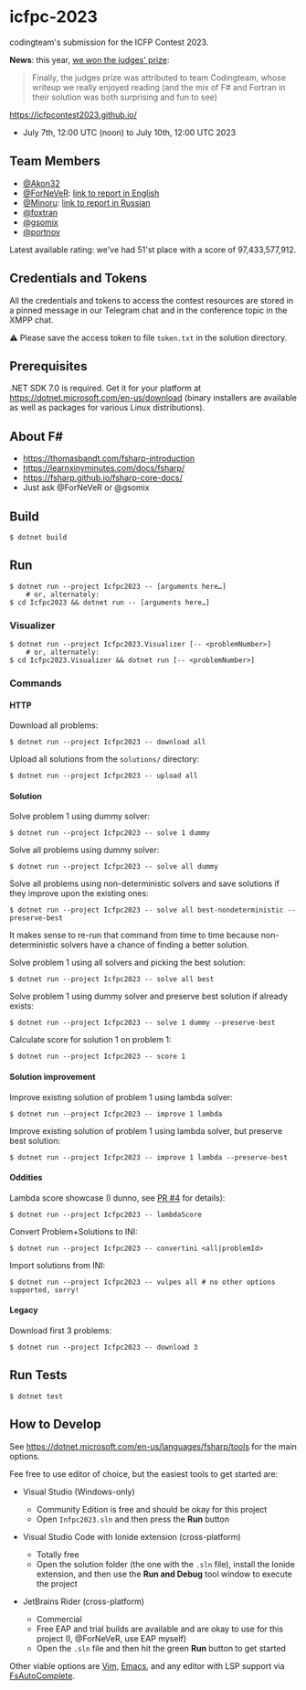 icfpc-2023
==========
codingteam's submission for the ICFP Contest 2023.

**News**: this year, [we won the judges' prize][discord.announcement]:

> Finally, the judges prize was attributed to team Codingteam, whose writeup we really enjoyed reading (and the mix of F# and Fortran in their solution was both surprising and fun to see)


https://icfpcontest2023.github.io/
- July 7th, 12:00 UTC (noon) to July 10th, 12:00 UTC 2023

Team Members
------------
- [@Akon32](https://github.com/Akon32)
- [@ForNeVeR](https://github.com/ForNeVeR): [link to report in English](https://fornever.me/en/posts/2023-07-10.icfpc-2023.html)
- [@Minoru](https://github.com/Minoru): [link to report in Russian](https://blog.debiania.in.ua/posts/2023-07-16-icfpc-2023.html)
- [@foxtran](https://github.com/foxtran)
- [@gsomix](https://github.com/gsomix)
- [@portnov](https://github.com/portnov)

Latest available rating: we've had 51'st place with a score of 97,433,577,912.

Credentials and Tokens
----------------------
All the credentials and tokens to access the contest resources are stored in a pinned message in our Telegram chat and in the conference topic in the XMPP chat.

⚠ Please save the access token to file `token.txt` in the solution directory.

Prerequisites
-------------
.NET SDK 7.0 is required. Get it for your platform at https://dotnet.microsoft.com/en-us/download (binary installers are available as well as packages for various Linux distributions).

About F#
--------
- https://thomasbandt.com/fsharp-introduction
- https://learnxinyminutes.com/docs/fsharp/
- https://fsharp.github.io/fsharp-core-docs/
- Just ask @ForNeVeR or @gsomix

Build
-----
```console
$ dotnet build
```

Run
---
```console
$ dotnet run --project Icfpc2023 -- [arguments here…]
    # or, alternately:
$ cd Icfpc2023 && dotnet run -- [arguments here…]
```

### Visualizer
```console
$ dotnet run --project Icfpc2023.Visualizer [-- <problemNumber>]
    # or, alternately:
$ cd Icfpc2023.Visualizer && dotnet run [-- <problemNumber>]
```

### Commands

#### HTTP
Download all problems:
```console
$ dotnet run --project Icfpc2023 -- download all
```

Upload all solutions from the `solutions/` directory:
```
$ dotnet run --project Icfpc2023 -- upload all
```

#### Solution
Solve problem 1 using dummy solver:
```console
$ dotnet run --project Icfpc2023 -- solve 1 dummy
```

Solve all problems using dummy solver:
```console
$ dotnet run --project Icfpc2023 -- solve all dummy
```

Solve all problems using non-deterministic solvers and save solutions if they
improve upon the existing ones:
```console
$ dotnet run --project Icfpc2023 -- solve all best-nondeterministic --preserve-best
```

It makes sense to re-run that command from time to time because
non-deterministic solvers have a chance of finding a better solution.

Solve problem 1 using all solvers and picking the best solution:
```console
$ dotnet run --project Icfpc2023 -- solve all best
```

Solve problem 1 using dummy solver and preserve best solution if already exists:
```console
$ dotnet run --project Icfpc2023 -- solve 1 dummy --preserve-best
```

Calculate score for solution 1 on problem 1:
```console
$ dotnet run --project Icfpc2023 -- score 1
```

#### Solution improvement
Improve existing solution of problem 1 using lambda solver:
```console
$ dotnet run --project Icfpc2023 -- improve 1 lambda
```

Improve existing solution of problem 1 using lambda solver, but preserve best solution:
```console
$ dotnet run --project Icfpc2023 -- improve 1 lambda --preserve-best
```

#### Oddities
Lambda score showcase (I dunno, see [PR #4](https://github.com/codingteam/icfpc-2023/pull/4/) for details):
```console
$ dotnet run --project Icfpc2023 -- lambdaScore
```

Convert Problem+Solutions to INI:
```console
$ dotnet run --project Icfpc2023 -- convertini <all|problemId>
```

Import solutions from INI:
```console
$ dotnet run --project Icfpc2023 -- vulpes all # no other options supported, sorry!
```

#### Legacy
Download first 3 problems:

```console
$ dotnet run --project Icfpc2023 -- download 3
```

Run Tests
---------
```console
$ dotnet test
```

How to Develop
--------------
See https://dotnet.microsoft.com/en-us/languages/fsharp/tools for the main options.

Fee free to use editor of choice, but the easiest tools to get started are:

- Visual Studio (Windows-only)
  - Community Edition is free and should be okay for this project
  - Open `Infpc2023.sln` and then press the **Run** button

- Visual Studio Code with Ionide extension (cross-platform)
  - Totally free
  - Open the solution folder (the one with the `.sln` file), install the Ionide extension, and then use the **Run and Debug** tool window to execute the project

- JetBrains Rider (cross-platform)
  - Commercial
  - Free EAP and trial builds are available and are okay to use for this project (I, @ForNeVeR, use EAP myself)
  - Open the `.sln` file and then hit the green **Run** button to get started

Other viable options are [Vim](https://github.com/ionide/Ionide-vim), [Emacs](https://github.com/fsharp/emacs-fsharp-mode), and any editor with LSP support via [FsAutoComplete](https://github.com/fsharp/FsAutoComplete).

[discord.announcement]: https://discord.com/channels/1118159165060292668/1127265066924912751/1148988499576496168
